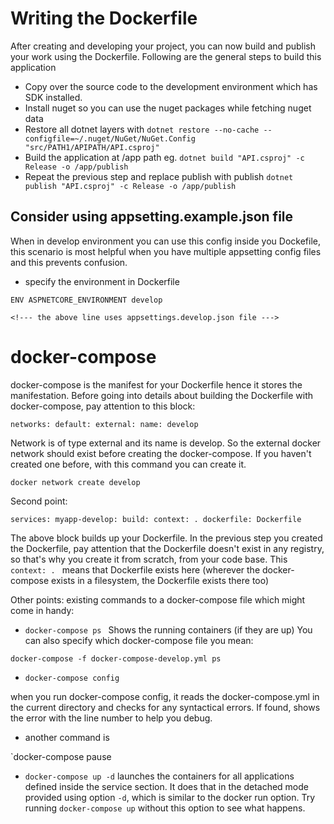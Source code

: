 # Writing the Dockerfile
After creating and developing your project, you can now build and publish your work using the Dockerfile.
Following are the general steps to build this application
- Copy over the source code to the development environment which has SDK installed.
- Install nuget so you can use the nuget packages while fetching nuget data
- Restore all dotnet layers with `dotnet restore --no-cache --configfile=~/.nuget/NuGet/NuGet.Config "src/PATH1/APIPATH/API.csproj"`
- Build the application at /app path eg. `dotnet build "API.csproj" -c Release -o /app/publish`
- Repeat the previous step and replace publish with publish `dotnet publish "API.csproj" -c Release -o /app/publish`

## Consider using appsetting.example.json file
When in develop environment you can use this config inside you Dockefile, this scenario is most helpful when you have multiple appsetting config files and this prevents confusion. 
- specify the environment in Dockerfile

`ENV ASPNETCORE_ENVIRONMENT develop`

`<!--- the above line uses appsettings.develop.json file --->`

# docker-compose
docker-compose is the manifest for your Dockerfile hence it stores the manifestation. Before going into details about building the Dockerfile with docker-compose, 
pay attention to this block:

`networks:
  default:
    external:
      name: develop`

Network is of type external and its name is develop. So the external docker network should exist before creating the docker-compose. If you haven't created one before, with this command you can create it.

`docker network create develop`


Second point:

`services:
  myapp-develop:
    build:
      context: .
      dockerfile: Dockerfile`
      
The above block builds up your Dockerfile. In the previous step you created the Dockerfile, pay attention that the Dockerfile doesn't exist in any registry, so that's why you create it from scratch, from your code base. 
This `context: . ` means that Dockerfile exists here (wherever the docker-compose exists in a filesystem, the Dockerfile exists there too)


Other points:
existing commands to a docker-compose file which might come in handy:

- `docker-compose ps `
Shows the running containers (if they are up)
You can also specify which docker-compose file you mean:

`docker-compose -f docker-compose-develop.yml ps `


- `docker-compose config`

when you run docker-compose config, it reads the docker-compose.yml in the current directory and checks for any syntactical errors. If found, shows the error with the line number to help you debug.


- another command is 

`docker-compose pause 


- `docker-compose up -d` 
launches the containers for all applications defined inside the service section. It does that in the detached mode provided using option `-d`, which is similar to the docker run option. Try running `docker-compose up` without this option to see what happens.
